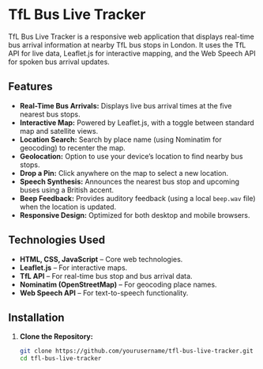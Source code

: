 # TfL Bus Live Tracker

TfL Bus Live Tracker is a responsive web application that displays real-time bus arrival information at nearby TfL bus stops in London. It uses the TfL API for live data, Leaflet.js for interactive mapping, and the Web Speech API for spoken bus arrival updates.

## Features

- **Real-Time Bus Arrivals:** Displays live bus arrival times at the five nearest bus stops.
- **Interactive Map:** Powered by Leaflet.js, with a toggle between standard map and satellite views.
- **Location Search:** Search by place name (using Nominatim for geocoding) to recenter the map.
- **Geolocation:** Option to use your device’s location to find nearby bus stops.
- **Drop a Pin:** Click anywhere on the map to select a new location.
- **Speech Synthesis:** Announces the nearest bus stop and upcoming buses using a British accent.
- **Beep Feedback:** Provides auditory feedback (using a local `beep.wav` file) when the location is updated.
- **Responsive Design:** Optimized for both desktop and mobile browsers.

## Technologies Used

- **HTML, CSS, JavaScript** – Core web technologies.
- **Leaflet.js** – For interactive maps.
- **TfL API** – For real-time bus stop and bus arrival data.
- **Nominatim (OpenStreetMap)** – For geocoding place names.
- **Web Speech API** – For text-to-speech functionality.

## Installation

1. **Clone the Repository:**

   ```bash
   git clone https://github.com/yourusername/tfl-bus-live-tracker.git
   cd tfl-bus-live-tracker
